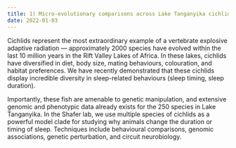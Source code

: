 ```yaml
---
title: 1) Micro-evolutionary comparisons across Lake Tanganyika cichlid fishes
date: 2022-01-03
---
```

Cichlids represent the most extraordinary example of a vertebrate explosive adaptive radiation — approximately 2000 species have evolved within the last 10 million years in the Rift Valley Lakes of Africa. In these lakes, cichlids have diversified in diet, body size, mating behaviours, colouration, and habitat preferences. We have recently demonstrated that these cichlids display incredible diversity in sleep-related behaviours (sleep timing, sleep duration).
<!--more-->

Importantly, these fish are amenable to genetic manipulation, and extensive genomic and phenotypic data already exists for the 250 species in Lake Tanganyika. In the Shafer lab, we use multiple species of cichlids as a powerful model clade for studying why animals change the duration or timing of sleep. Techniques include behavioural comparisons, genomic associations, genetic perturbation, and circuit neurobiology.